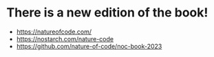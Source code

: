 # There is a new edition of the book!

* https://natureofcode.com/
* https://nostarch.com/nature-code
* https://github.com/nature-of-code/noc-book-2023
